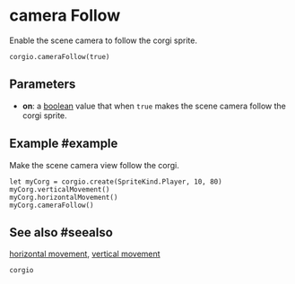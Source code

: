 # camera Follow

Enable the scene camera to follow the corgi sprite.

```sig
corgio.cameraFollow(true)
```

## Parameters

* **on**: a [boolean](/types/boolean) value that when `true` makes the scene camera follow the corgi sprite.

## Example #example

Make the scene camera view follow the corgi.

```blocks
let myCorg = corgio.create(SpriteKind.Player, 10, 80)
myCorg.verticalMovement()
myCorg.horizontalMovement()
myCorg.cameraFollow()
```

## See also #seealso

[horizontal movement](/reference/corgio/horizontal-movement),
[vertical movement](/reference/corgio/vertical-movement)

```package
corgio
```
